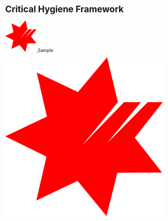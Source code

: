 # Critical Hygiene Framework
<a href="Other.md">
<img src="NAB_Logo.png" alt="drawing" style="width:100px;"/>
</a>Sample

![Image](NAB_Logo.png)

